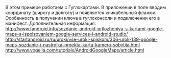 В этом примере работаем с Гуглокартами. В приложении в поле вводим координату (широту и долготу) и появляется кликабельный флажок.
Особенность в получении ключа в гуглоконсоли и подключении его в манифест. Дополнительная информация:
http://www.fandroid.info/sozdanie-android-prilozheniya-s-kartami-google-maps-s-ispolzovaniem-google-services-i-android-studio/
http://startandroid.ru/ru/uroki/vse-uroki-spiskom/306-urok-139-google-maps-sozdanie-i-nastrojka-proekta-karta-kamera-sobytija.html
http://www.vogella.com/tutorials/AndroidGoogleMaps/article.html

